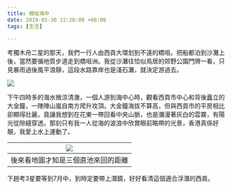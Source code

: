 ```yaml
---
title: 橋咀海中
date: 2019-05-30 22:28:00 +08:00
tags: [生活]

---
```


  
  
  
考獨木舟二星的那天，我們一行人由西貢大環划到不遠的橋咀。把船都泊到沙灘上後，當然要循地質步道走到橋咀洲。我從沙灘往恰似鳥居的郊野公園門牌一看，只見暴雨過後風平浪靜，這段水路靠岸也是淺石灘，就決定游過去。  
  
[![](https://1.bp.blogspot.com/-ngVHfewaldA/XO_n2X7iVpI/AAAAAAAAHXE/vb8PX57nM-8fbN9OpPR93MDcOZQFFj2LQCLcBGAs/s640/IMG_0106.jpg)](https://1.bp.blogspot.com/-ngVHfewaldA/XO%5Fn2X7iVpI/AAAAAAAAHXE/vb8PX57nM-8fbN9OpPR93MDcOZQFFj2LQCLcBGAs/s1600/IMG%5F0106.jpg)
  
  
下午四時多的海水微涼清澈，一個人游到海中心時，觀看西頁市中心和背後矗立的大金鐘，一陣陣山嵐自南方爬升攻頂。大金鐘海拔不算高，但與西貢市的平房相比卻顯得壯麗，竟讓我想到在花東一帶回看中央山脈，也是瀰漫著灰白的雲霧，有陽光從隙縫穿透。那刻只有我一人從海的波浪中欣賞眼前略帶的光景，香港真係好靚，我愛上水上運動了。  
  
| [![](https://1.bp.blogspot.com/-uYlQQmLxuok/XO_kRRPL-PI/AAAAAAAAHW4/dmFXUFh3q1Akn-oiABiCFP6ZJSARVDVpgCLcBGAs/s400/Screenshot%2B2019-05-30%2Bat%2B22.09.57.png)](https://1.bp.blogspot.com/-uYlQQmLxuok/XO%5FkRRPL-PI/AAAAAAAAHW4/dmFXUFh3q1Akn-oiABiCFP6ZJSARVDVpgCLcBGAs/s1600/Screenshot%2B2019-05-30%2Bat%2B22.09.57.png) |
| ---------------------------------------------------------------------------------------------------------------------------------------------------------------------------------------------------------------------------------------------------------------------------------------------------------------------------- |
| 後來看地圖才知是三個直池來回的距離                                                                                                                                                                                                                                                                                                            |

下趟考3星要等到7月中，到時定要帶上潛鏡，好好看清這個適合浮潛的西貢。  
  
  
